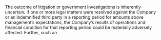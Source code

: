 The outcome of litigation or government investigations is inherently uncertain. If one or more legal matters were resolved against
the Company or an indemnified third party in a reporting period for amounts above management’s expectations, the Company’s
results  of  operations  and  financial  condition  for  that  reporting  period  could  be  materially  adversely  affected.  Further,  such  an